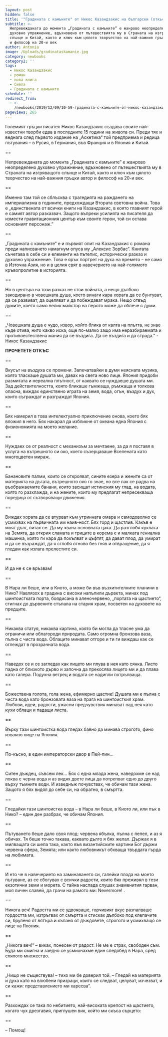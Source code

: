 ```yaml
---
layout: post
hidden: false
title: '"Градината с камъните" от Никос Казандзакис на български (откъс)'
subtitle: >-
  Непревежданата до момента „Градината с камъните” е жанрово неопределено
  духовно упражнение, вдъхновено от пътешествията му в Страната на изгряващото
  слънце и Китай, както и ключ към цялото творчество на най-важния гръцки автор
  и философ на 20-и век
author: Antonia
image: /Uploads/gradinataskamanie.jpg
category: newbooks
category2: ''
tags:
  - Никос Казандзакис
  - роман
  - нова книга
  - Сиела
  - Градината с камъните
schedule: ''
redirect_from:
  - >-
    /newbooks/2019/12/09/10-59-градината-с-камъните-от-никос-казандзакис-на-български-откъс
pageviews: 265
---
```

Големият гръцки писател Никос Казандзакис създава своите най-известни творби едва в последните 15 години на живота си. Преди тях и веднага след първото издание на „Аскетика“ той предприема и редица пътувания – в Русия, в Германия, във Франция и в Япония и Китай. 

\==

Непревежданата до момента „Градината с камъните” е жанрово неопределено духовно упражнение, вдъхновено от пътешествията му в Страната на изгряващото слънце и Китай, както и ключ към цялото творчество на най-важния гръцки автор и философ на 20-и век.

\==

Именно там той се сблъсква с трагедията на раждането на империализма в годините, предхождащи Втората световна война. Това е „единствената от всички книги на Казандзакис, в която главният герой е самият автор разказвач. Защото въпреки усилията на писателя да измести гравитационния център към своите герои, той си остава основният персонаж.”

\==

„Градината с камъните“ е  и първият опит на Казандзакис с романа преди написването намагнум опуса му „Алексис Зорбас“. Книгата съчетава в себе си и елементи на пътепис, исторически разказ и духовно упражнение. Това е ярък портрет на духа на времето – не само в Източна Азия, но и в целия свят в навечерието на най-голямото кръвопролитие в историята. 

\==

Но в центъра на този разказ не стои войната, а нещо дълбоко закодирано в човешката душа, което винаги кара хората да се бунтуват, да се развиват, да оцеляват и да побеждават мрака. Нещо отвъд думите, което само велик майстор на перото може да облече с думи.

\==

„Човешката душа е чудо, извор, който блика от калта на плътта, не знае къде отива, нито какво иска, още по-малко защо има неразбираемата и противоестествена мания да се въздига. Да се въздига и да страда.” - Никос Казандзакис

**ПРОЧЕТЕТЕ ОТКЪС**

\==

Вкусът на въздуха се промени. Запечатвайки в думи неясната музика, която тласкаше душата ми, давах на света ново лице. Япония придоби размитата и нереална плътност, от каквато се нуждаеше душата ми. Зад действителността, която бликаше гъмжаща, ръмжаща и толкова опасна, виждах единствено играта на земя, вода, огън, въздух и дух, които съграждат и разграждат Япония.

\==

Бях намерил в това интелектуално приключение онова, което бях вложил в него. Бях накарал да избликне от океана една Япония с физиономията на моето желание.

\==

Нуждаех се от реалност с механизъм за мечтаене, за да я поставя в услуга на вътрешното си око, което съзерцаваше Вселената като многоцветен мираж.

\==

Банановите палми, които се открояват, сините езера и жените са от материята на дъгата, вътрешното око го знае, но все пак се радва на въображаемите банани, които засищат истинския му глад, на водата, която го разхлажда, и на жените, които му предлагат непресекваща поредица от сътворяващи движения.

\==

Виждах хората да се втурват към утринната омара и самодоволно се усмихвах на първичната им наив-ност. Бях горд и щастлив. Какъв е моят дълг, питах се. Да му хвана основната цака. Да разглобя куклата на Земята, да открия сламата и триците в корема є и малката гениална машинка, която ги кара да покълват и цъфтят, да дават плод, да умират и да се възраждат, да я сглобя отново без гняв и отвращение, да я гледам как излага прелестите си.

\==

И да не є се връзвам!

\==

В Нара ли беше, или в Киото, а може би във възхитителните планини в Нико? Навлязох в градина с високи напъпили дървета, минах под шинтоистката порта, боядисана в аленочервено, „портата на щастието“, стигнах до дървените стъпала на стария храм, посветен на духовете на предците.

\==

Никаква статуя, никаква картина, която би могла да тласне ума да ограничи или облагороди природата. Само огромна бронзова ваза, пълна с чиста вода. Облаците минават отгоре и ти ги виждаш как се оглеждат в прозрачната вода.

\==

Наведох се и се загледах как лицето ми плува в нея като сянка. Листо падна от близкото дърво и започна да прекосява лицето ми и да плава като галера. Подухна ветрец и водата се надипли потръпваща.

\==

Божествена голота, гола жена, ефимерно щастие! Душата ми е пълна с чиста вода като бронзовата ваза на прага на шинтоисткия храм. Любови, идеи, радости, ужасни предчувствия минават над нея като кухи облаци и падащи листа.

\==

Върху тази шинтоистка вода гледах бавно да минава строгото, фино изваяно лице на Япония.

\==

По-късно, в един императорски двор в Пей-пин...

\==

Ситен дъждец, съвсем лек... Бях с една млада жена, наведохме се над локва с черна вода и аз видях двете лица да потрепват едно до друго върху тъмните води. И изведнъж почувствах, че обичам тази жена. Защото я бях видял до себе си, на обратно, в смъртта.

\==

Гледайки тази шинтоистка вода – в Нара ли беше, в Киото ли, или пък в Нико? – един ден разбрах, че обичам Япония.

\==

Пътуването беше дало своя плод: червена ябълка, пълна с пепел, и аз я обичах. Тя беше точно такава, каквато дълго я бях желал. Държах я в милващата си шепа така, както във византийските картини Бог държи червена сфера, Земята; или както любовникът обхваща твърдата гърда на любимата.

\==

И ето че в навечерието на заминаването си, галейки плода на моето пътуване, аз се сбогувах с всички радости, които бях преживял в тези екзотични земи и морета. С тайна наслада слушах знаменития гарван, моя личен славей, да грачи на рамото ми: Nevermore! . 

\==

Никога веч! Радостта ми се удвояваше, горчивият вкус разпалваше гордостта ми, изтръгвах от смъртта и стисках дълбоко под клепачите си, брулено от вятъра и къпано от дъждовете, строгото и усмихващо се лице на Япония.

\==

„Никога веч!“ – виках, понесен от радост. Не ме е страх, свободен съм. Буда ми смигна и заедно се усмихнахме един следобед в Нара, сред сляпото множество.

\==

„Нищо не съществува! – тихо ми бе доверил той. – Гледай на материята и духа като на влюбени призраци, които се следват, целуват, изчезват, и си кажи: представлението ми харесва“.

\==

Разхождах се така по небитието, най-високата крепост на щастието, когато чух дрезгавия, приглушен вик, който ми скъса сърцето:

\==

– Помощ!

